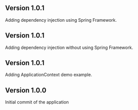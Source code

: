 ## Version 1.0.1
Adding dependency injection using Spring Framework.

## Version 1.0.1
Adding dependency injection without using Spring Framework.

## Version 1.0.1
Adding ApplicationContext demo example. 

## Version 1.0.0
Initial commit of the application